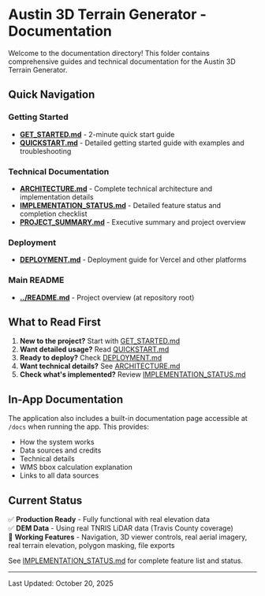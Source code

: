 # Austin 3D Terrain Generator - Documentation

Welcome to the documentation directory! This folder contains comprehensive guides and technical documentation for the Austin 3D Terrain Generator.

## Quick Navigation

### Getting Started
- **[GET_STARTED.md](./GET_STARTED.md)** - 2-minute quick start guide
- **[QUICKSTART.md](./QUICKSTART.md)** - Detailed getting started guide with examples and troubleshooting

### Technical Documentation
- **[ARCHITECTURE.md](./ARCHITECTURE.md)** - Complete technical architecture and implementation details
- **[IMPLEMENTATION_STATUS.md](./IMPLEMENTATION_STATUS.md)** - Detailed feature status and completion checklist
- **[PROJECT_SUMMARY.md](./PROJECT_SUMMARY.md)** - Executive summary and project overview

### Deployment
- **[DEPLOYMENT.md](./DEPLOYMENT.md)** - Deployment guide for Vercel and other platforms

### Main README
- **[../README.md](../README.md)** - Project overview (at repository root)

## What to Read First

1. **New to the project?** Start with [GET_STARTED.md](./GET_STARTED.md)
2. **Want detailed usage?** Read [QUICKSTART.md](./QUICKSTART.md)
3. **Ready to deploy?** Check [DEPLOYMENT.md](./DEPLOYMENT.md)
4. **Want technical details?** See [ARCHITECTURE.md](./ARCHITECTURE.md)
5. **Check what's implemented?** Review [IMPLEMENTATION_STATUS.md](./IMPLEMENTATION_STATUS.md)

## In-App Documentation

The application also includes a built-in documentation page accessible at `/docs` when running the app. This provides:
- How the system works
- Data sources and credits
- Technical details
- WMS bbox calculation explanation
- Links to all data sources

## Current Status

✅ **Production Ready** - Fully functional with real elevation data  
✅ **DEM Data** - Using real TNRIS LiDAR data (Travis County coverage)  
🎉 **Working Features** - Navigation, 3D viewer controls, real aerial imagery, real terrain elevation, polygon masking, file exports

See [IMPLEMENTATION_STATUS.md](./IMPLEMENTATION_STATUS.md) for complete feature list and status.

---

Last Updated: October 20, 2025

